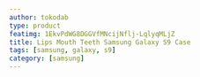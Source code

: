 ```yaml
---
author: tokodab
type: product
featimg: 1EkvPdWG8DGGVfMNcijNflj-LqlyqMLjZ
title: Lips Mouth Teeth Samsung Galaxy S9 Case
tags: [samsung, galaxy, s9]
category: [samsung]
---
```

